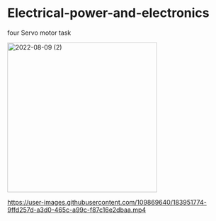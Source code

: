 # Electrical-power-and-electronics
four Servo motor task

<img width="338" alt="2022-08-09 (2)" src="https://user-images.githubusercontent.com/109869640/183949553-d3a630c4-497e-469f-a0cd-b3c63b0ff530.png">


https://user-images.githubusercontent.com/109869640/183951774-9ffd257d-a3d0-465c-a99c-f87c16e2dbaa.mp4



